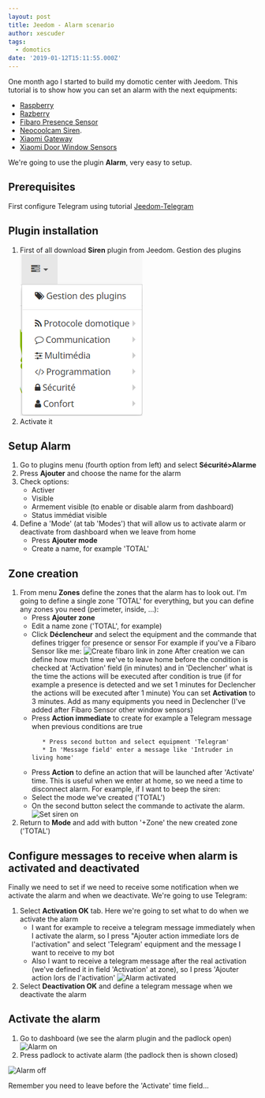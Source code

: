 ```yaml
---
layout: post
title: Jeedom - Alarm scenario
author: xescuder
tags:
  - domotics
date: '2019-01-12T15:11:55.000Z'
---
```

One month ago I started to build my domotic center with Jeedom. This tutorial is to show how you can set an alarm with the next equipments:

* [Raspberry](https://www.amazon.es/gp/product/B07BDR5PDW/ref=ppx_yo_dt_b_asin_title_o01__o00_s01?ie=UTF8&psc=1)
* [Razberry](https://www.amazon.es/gp/product/B00BL9QFH6/ref=ppx_yo_dt_b_asin_title_o01__o00_s00?ie=UTF8&psc=1)
* [Fibaro Presence Sensor](https://www.amazon.es/gp/product/B01CPR7VX4/ref=ppx_yo_dt_b_asin_title_o01__o00_s01?ie=UTF8&psc=1) 
* [Neocoolcam Siren](https://es.aliexpress.com/item/NEO-COOLCAM-Z-wave-Wireless-Siren-Alarm-Sensor-Compatible-with-Z-wave-Plus-Sensor-Alarm-Home/32810518687.html). 
* [Xiaomi Gateway](https://es.aliexpress.com/item/Nuevo-Xiaomi-Mijia-Gateway-2th-versi-n-Smart-Home-multifuncional-Home-Kit-para-Xiaomi-Mijia-puerta/32853412923.html)
* [Xiaomi Door Window Sensors](https://es.aliexpress.com/item/Original-Xiaomi-Door-Window-Sensor-Pocket-Size-xiaomi-Smart-Home-Kits-Alarm-System-work-with-Gateway/32829391822.html)

We're going to use the plugin **Alarm**, very easy to setup. 

## Prerequisites

First configure Telegram using tutorial [Jeedom-Telegram](/jeedom-telegram)

## Plugin installation

1. First of all download **Siren** plugin from Jeedom. Gestion des plugins ![Plugins management](img/jeedom_plugins_management.png)
2. Activate it

## Setup Alarm

1. Go to plugins menu (fourth option from left) and select **Sécurité>Alarme**
2. Press **Ajouter** and choose the name for the alarm
3. Check options:
   * Activer
   * Visible
   * Armement visible (to enable or disable alarm from dashboard)
   * Status immédiat visible
4. Define a 'Mode' (at tab 'Modes') that will allow us to activate alarm or deactivate from dashboard when we leave from home
   * Press **Ajouter mode**
   * Create a name, for example 'TOTAL'

## Zone creation

1. From menu **Zones** define the zones that the alarm has to look out. I'm going to define a single zone 'TOTAL' for everything, but you can define any zones you need (perimeter, inside, ...):
   * Press **Ajouter zone**
   * Edit a name zone ('TOTAL', for example)
   * Click **Déclencheur** and select the equipment and the commande that defines trigger for presence or sensor
   For example if you've a Fibaro Sensor like me:
   ![Create fibaro link in zone](/img/jeedom_alarm_1.png)
   After creation we can define how much time we've to leave home before the condition is checked at 'Activation' field (in minutes) and in 'Declencher' what is the time the actions will be executed after condition is true (if for example a presence is detected and we set 1 minutes for Declencher the actions will be executed after 1 minute)
   You can set **Activation** to 3 minutes.
   Add as many equipments you need in Declencher (I've added after Fibaro Sensor other window sensors)
   * Press **Action immediate** to create for example a Telegram message when previous conditions are true
     ```
     	* Press second button and select equipment 'Telegram'
     	* In 'Message field' enter a message like 'Intruder in living home'
     ```
   * Press **Action** to define an action that will be launched after 'Activate' time. This is useful when we enter at home, so we need a time to disconnect alarm. For example, if I want to beep the siren: 
   * Select the mode we've created ('TOTAL')
   * On the second button select the commande to activate the alarm.
   ![Set siren on](/img/jeedom_alarm_action_immediate.png)
2. Return to **Mode** and add with button '+Zone' the new created zone ('TOTAL')

## Configure messages to receive when alarm is activated and deactivated

Finally we need to set if we need to receive some notification when we activate the alarm and when we deactivate. We're going to use Telegram:

1. Select **Activation OK** tab. Here we're going to set what to do when we activate the alarm
   * I want for example to receive a telegram message immediately when I activate the alarm, so I press "Ajouter action immediate lors de l'activation" and select 'Telegram' equipment and the message I want to receive to my bot
   * Also I want to receive a telegram message after the real activation (we've defined it in field 'Activation' at zone), so I press 'Ajouter action lors de l'activation'
   ![Alarm activated](/img/jeedom_alarm_activated.png)
2. Select **Deactivation OK** and define a telegram message when we deactivate the alarm

## Activate the alarm

1. Go to dashboard (we see the alarm plugin and the padlock open)
   ![Alarm on](/img/jeedom_alarm_off.png)
2. Press padlock to activate alarm (the padlock then is shown closed)

![Alarm off](/img/jeedom_alarm_on.png)

Remember you need to leave before the 'Activate' time field...

